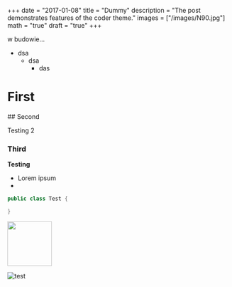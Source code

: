 +++ 
date = "2017-01-08"
title = "Dummy"
description = "The post demonstrates features of the coder theme."
images = ["/images/N90.jpg"]
math = "true"
draft = "true"
+++

w budowie...

- dsa
    + dsa
        * das

# First
<p></p>
## Second

Testing 2

### Third

**Testing**

- Lorem ipsum
- 

```java
public class Test {

}
```

<img src="/img/Foodcart-logo.png"  height="100"/>

![test](/img/Foodcart-logo.png "Optional title")
